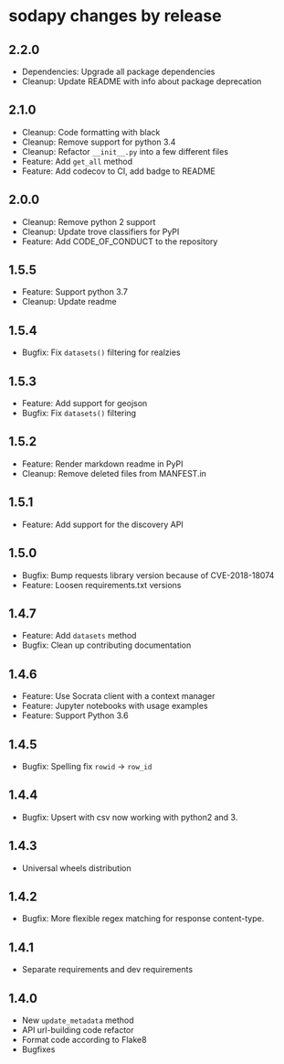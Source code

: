 sodapy changes by release
==========================

## 2.2.0
* Dependencies: Upgrade all package dependencies
* Cleanup: Update README with info about package deprecation

## 2.1.0

* Cleanup: Code formatting with black
* Cleanup: Remove support for python 3.4
* Cleanup: Refactor `__init__.py` into a few different files
* Feature: Add `get_all` method
* Feature: Add codecov to CI, add badge to README

## 2.0.0

* Cleanup: Remove python 2 support
* Cleanup: Update trove classifiers for PyPI
* Feature: Add CODE_OF_CONDUCT to the repository

## 1.5.5

* Feature: Support python 3.7
* Cleanup: Update readme 

## 1.5.4

* Bugfix: Fix `datasets()` filtering for realzies

## 1.5.3

* Feature: Add support for geojson
* Bugfix: Fix `datasets()` filtering

## 1.5.2

* Feature: Render markdown readme in PyPI
* Cleanup: Remove deleted files from MANFEST.in

## 1.5.1

* Feature: Add support for the discovery API

## 1.5.0

* Bugfix: Bump requests library version because of CVE-2018-18074
* Feature: Loosen requirements.txt versions

## 1.4.7

* Feature: Add `datasets` method
* Bugfix: Clean up contributing documentation

## 1.4.6

* Feature: Use Socrata client with a context manager
* Feature: Jupyter notebooks with usage examples
* Feature: Support Python 3.6

## 1.4.5

* Bugfix: Spelling fix `rowid` -> `row_id`

## 1.4.4

* Bugfix: Upsert with csv now working with python2 and 3.

## 1.4.3

* Universal wheels distribution

## 1.4.2

* Bugfix: More flexible regex matching for response content-type.

## 1.4.1

* Separate requirements and dev requirements

## 1.4.0

* New `update_metadata` method
* API url-building code refactor
* Format code according to Flake8
* Bugfixes

